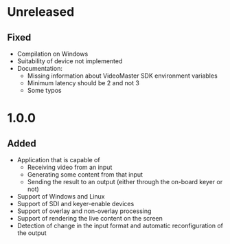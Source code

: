# Unreleased

## Fixed

- Compilation on Windows
- Suitability of device not implemented
- Documentation:
  - Missing information about VideoMaster SDK environment variables
  - Minimum latency should be 2 and not 3
  - Some typos


# 1.0.0

## Added

- Application that is capable of
  - Receiving video from an input
  - Generating some content from that input
  - Sending the result to an output (either through the on-board keyer or not)
- Support of Windows and Linux
- Support of SDI and keyer-enable devices
- Support of overlay and non-overlay processing
- Support of rendering the live content on the screen
- Detection of change in the input format and automatic reconfiguration of the output
